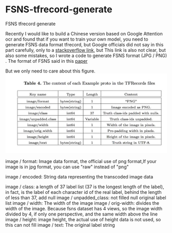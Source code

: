 # FSNS-tfrecord-generate
FSNS tfrecord  generate

Recently I would like to build a Chinese version based on Google Attention ocr and found that if you want to train your own model, you need to generate FSNS data format tfrecord, but Google officials did not say in this part carefully, only to a [stackoverflow link](https://stackoverflow.com/a/44461910/743658), but This link is also not clear, but also some mistakes, so I wrote a code to generate FSNS format (JPG / PNG) .
The format of FSNS said in this [paper](https://arxiv.org/pdf/1702.03970.pdf)

But we only need to care about this figure.
![image](https://github.com/A-bone1/FSNS-tfrecord-generate/blob/master/images/FSNS_format.jpg)

image / format: Image data format, the official use of png format,If your image is in jpg format, you can use "raw" instead of "png" 


image / encoded: String data representing the transcoded image data


image / class: a length of 37 label list (37 is the longest length of the label), in fact, is the label of each character id of the real label, behind the length of less than 37, add null
image / unpadded_class: not filled null original label list
image / width: The width of the image
image / orig-width: divides the width of the image. Because fsns dataset has 4 views, so the image width divided by 4, if only one perspective, and the same width above the line
image / height: image height, the actual use of height data is not used, so this can not fill
image / text: The original label string
